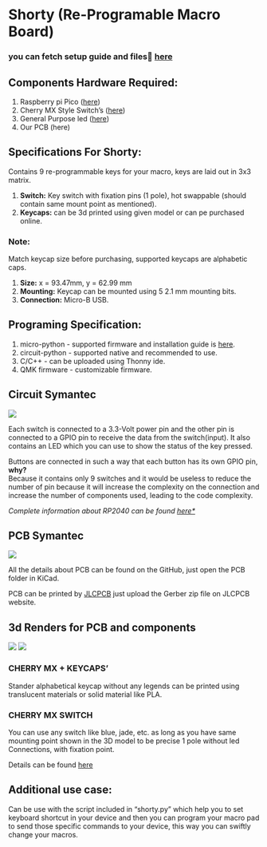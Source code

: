 # **Shorty (Re-Programable Macro Board)**

### you can fetch setup guide and files📂 [here](https://sb2001nov.github.io/shorty/)

## **Components Hardware Required:**

1. Raspberry pi Pico ([here](https://datasheets.raspberrypi.com/pico/pico-datasheet.pdf))
1. Cherry MX Style Switch’s ([here](https://cdn.sparkfun.com/datasheets/Components/Switches/MX%20Series.pdf))
1. General Purpose led ([here](https://learn.adafruit.com/all-about-leds/what-is-an-led))
1. Our PCB (here)

## **Specifications For Shorty:**

Contains 9 re-programmable keys for your macro, keys are laid out in 3x3 matrix.

1. **Switch:** Key switch with fixation pins (1 pole), hot swappable (should contain same mount point as mentioned).
1. **Keycaps:** can be 3d printed using given model or can pe purchased online.

### **Note:**
Match keycap size before purchasing, supported keycaps are alphabetic caps.

1. **Size:** x = 93.47mm, y = 62.99 mm
1. **Mounting:** Keycap can be mounted using 5 2.1 mm mounting bits.
1. **Connection:** Micro-B USB.

## **Programing Specification:**

1. micro-python - supported firmware and installation guide is [here](https://projects.raspberrypi.org/en/projects/getting-started-with-the-pico/3).
1. circuit-python - supported native and recommended to use.
1. C/C++ - can be uploaded using Thonny ide.
1. QMK firmware - customizable firmware.

## **Circuit Symantec**

![](img/md_src/circuit.png)

Each switch is connected to a 3.3-Volt power pin and the other pin is connected to a GPIO pin to receive the data from the switch(input).
It also contains an LED which you can use to show the status of the key pressed.

Buttons are connected in such a way that each button has its own GPIO pin, **why?**
</br>
Because it contains only 9 switches and it would be useless to reduce the number of pin because it will increase the complexity on the connection and increase the number of components used, leading to the code complexity.

*Complete information about RP2040 can be found [here*](https://datasheets.raspberrypi.com/pico/pico-datasheet.pdf)*

## **PCB Symantec**

![](img/md_src/pcb.png)

All the details about PCB can be found on the GitHub, just open the PCB folder in KiCad.

PCB can be printed by [JLCPCB](https://cart.jlcpcb.com/) just upload the Gerber zip file on JLCPCB website.


## **3d Renders for PCB and components**
![](img/md_src/keycap.png)
![](img/md_src/switch.png)

### **CHERRY MX + KEYCAPS’**
Stander alphabetical keycap without any legends can be printed using translucent materials or solid material like PLA.

### **CHERRY MX SWITCH**
You can use any switch like blue, jade, etc. as long as you have same mounting point shown in the 3D model to be precise 1 pole without led Connections, with fixation point.

Details can be found [here](https://cdn.sparkfun.com/datasheets/Components/Switches/MX%20Series.pdf)

## **Additional use case:**
Can be use with the script included in “shorty.py” which help you to set keyboard shortcut in your device and then you can program your macro pad to send those specific commands to your device, this way you can swiftly change your macros.

